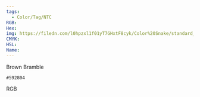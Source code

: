```yaml
---
tags:
  - Color/Tag/NTC
RGB:
Hex:
img: https://filedn.com/l0hpzxl1f01yT7GHxtF8cyk/Color%20Snake/standard_csv_to_svg//592804.svg
CMYK:
HSL:
Name:
---
```

Brown Bramble
```palette
#592804
```
RGB
